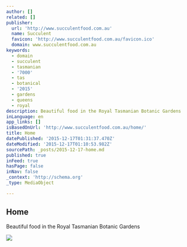 ```yaml
---
author: []
related: []
publisher:
  url: 'http://www.succulentfood.com.au'
  name: Succulent
  favicon: 'http://www.succulentfood.com.au/favicon.ico'
  domain: www.succulentfood.com.au
keywords:
  - domain
  - succulent
  - tasmanian
  - '7000'
  - tas
  - botanical
  - '2015'
  - gardens
  - queens
  - royal
description: Beautiful food in the Royal Tasmanian Botanic Gardens
inLanguage: en
app_links: []
isBasedOnUrl: 'http://www.succulentfood.com.au/home/'
title: Home
datePublished: '2015-12-17T01:31:37.470Z'
dateModified: '2015-12-17T01:10:53.982Z'
sourcePath: _posts/2015-12-17-home.md
published: true
inFeed: true
hasPage: false
inNav: false
_context: 'http://schema.org'
_type: MediaObject

---
```

<article style=""><h1>Home</h1><p>Beautiful food in the Royal Tasmanian Botanic Gardens</p><img src="http://static1.squarespace.com/static/55d1487be4b0f7a336a35425/t/560b5342e4b04bdc6c90f6a4/1447741053408/?format=1500w" /></article>